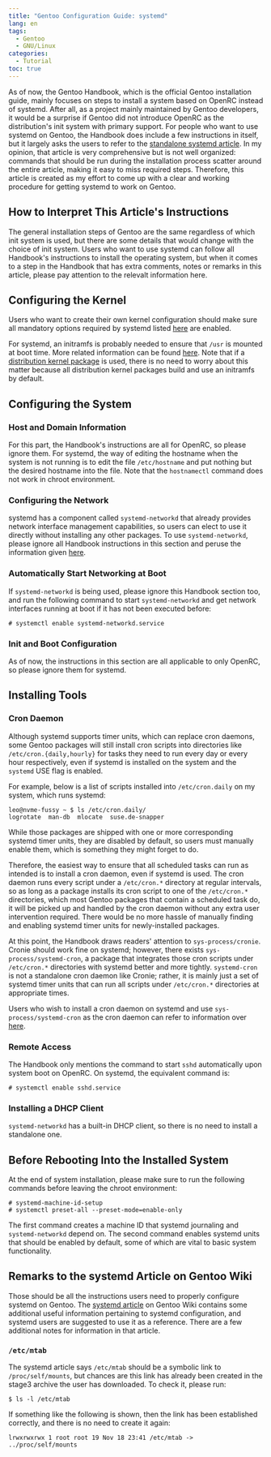 ```yaml
---
title: "Gentoo Configuration Guide: systemd"
lang: en
tags:
  - Gentoo
  - GNU/Linux
categories:
  - Tutorial
toc: true
---
```


As of now, the Gentoo Handbook, which is the official Gentoo installation
guide, mainly focuses on steps to install a system based on OpenRC instead of
systemd.  After all, as a project mainly maintained by Gentoo developers, it
would be a surprise if Gentoo did not introduce OpenRC as the distribution's
init system with primary support.  For people who want to use systemd on
Gentoo, the Handbook does include a few instructions in itself, but it largely
asks the users to refer to the [standalone systemd
article][gentoo-wiki-systemd].  In my opinion, that article is very
comprehensive but is not well organized: commands that should be run during the
installation process scatter around the entire article, making it easy to miss
required steps.  Therefore, this article is created as my effort to come up
with a clear and working procedure for getting systemd to work on Gentoo.

[gentoo-wiki-systemd]: https://wiki.gentoo.org/wiki/Systemd

## How to Interpret This Article's Instructions

The general installation steps of Gentoo are the same regardless of which init
system is used, but there are some details that would change with the choice of
init system.  Users who want to use systemd can follow all Handbook's
instructions to install the operating system, but when it comes to a step in
the Handbook that has extra comments, notes or remarks in this article, please
pay attention to the relevalt information here.

## Configuring the Kernel

Users who want to create their own kernel configuration should make sure all
mandatory options required by systemd listed [here][systemd-kernel-options] are
enabled.

For systemd, an initramfs is probably needed to ensure that `/usr` is mounted
at boot time.  More related information can be found [here][systemd-initramfs].
Note that if a [distribution kernel package][dist-kernel] is used, there is no
need to worry about this matter because all distribution kernel packages build
and use an initramfs by default.

[systemd-kernel-options]: https://wiki.gentoo.org/wiki/Systemd#Kernel
[systemd-initramfs]: https://wiki.gentoo.org/wiki/Systemd#Ensure_.2Fusr_is_present_at_boot_time
[dist-kernel]: https://wiki.gentoo.org/wiki/Project:Distribution_Kernel

## Configuring the System

### Host and Domain Information

For this part, the Handbook's instructions are all for OpenRC, so please ignore
them.  For systemd, the way of editing the hostname when the system is not
running is to edit the file `/etc/hostname` and put nothing but the desired
hostname into the file.  Note that the `hostnamectl` command does not work in
chroot environment.

### Configuring the Network

systemd has a component called `systemd-networkd` that already provides network
interface management capabilities, so users can elect to use it directly
without installing any other packages.  To use `systemd-networkd`, please
ignore all Handbook instructions in this section and peruse the information
given [here][systemd-networkd].

[systemd-networkd]: https://wiki.gentoo.org/wiki/Systemd#systemd-networkd

### Automatically Start Networking at Boot

If `systemd-networkd` is being used, please ignore this Handbook section too,
and run the following command to start `systemd-networkd` and get network
interfaces running at boot if it has not been executed before:

```console
# systemctl enable systemd-networkd.service
```

### Init and Boot Configuration

As of now, the instructions in this section are all applicable to only OpenRC,
so please ignore them for systemd.

## Installing Tools

### Cron Daemon

Although systemd supports timer units, which can replace cron daemons, some
Gentoo packages will still install cron scripts into directories like
`/etc/cron.{daily,hourly}` for tasks they need to run every day or every hour
respectively, even if systemd is installed on the system and the `systemd` USE
flag is enabled.

For example, below is a list of scripts installed into `/etc/cron.daily` on my
system, which runs systemd:

```console
leo@nvme-fussy ~ $ ls /etc/cron.daily/
logrotate  man-db  mlocate  suse.de-snapper
```

While those packages are shipped with one or more corresponding systemd timer
units, they are disabled by default, so users must manually enable them, which
is something they might forget to do.

Therefore, the easiest way to ensure that all scheduled tasks can run as
intended is to install a cron daemon, even if systemd is used.  The cron daemon
runs every script under a `/etc/cron.*` directory at regular intervals, so as
long as a package installs its cron script to one of the `/etc/cron.*`
directories, which most Gentoo packages that contain a scheduled task do, it
will be picked up and handled by the cron daemon without any extra user
intervention required.  There would be no more hassle of manually finding and
enabling systemd timer units for newly-installed packages.

At this point, the Handbook draws readers' attention to `sys-process/cronie`.
Cronie should work fine on systemd; however, there exists
`sys-process/systemd-cron`, a package that integrates those cron scripts under
`/etc/cron.*` directories with systemd better and more tightly. `systemd-cron`
is not a standalone cron daemon like Cronie; rather, it is mainly just a set of
systemd timer units that can run all scripts under `/etc/cron.*` directories at
appropriate times.

Users who wish to install a cron daemon on systemd and use
`sys-process/systemd-cron` as the cron daemon can refer to information over
[here][systemd-cron].

[systemd-cron]: https://wiki.gentoo.org/wiki/Systemd#Replacing_cron

### Remote Access

The Handbook only mentions the command to start `sshd` automatically upon
system boot on OpenRC.  On systemd, the equivalent command is:

```console
# systemctl enable sshd.service
```

### Installing a DHCP Client

`systemd-networkd` has a built-in DHCP client, so there is no need to install a
standalone one.

## Before Rebooting Into the Installed System

At the end of system installation, please make sure to run the following
commands before leaving the chroot environment:

```console
# systemd-machine-id-setup
# systemctl preset-all --preset-mode=enable-only
```

The first command creates a machine ID that systemd journaling and
`systemd-networkd` depend on.  The second command enables systemd units that
should be enabled by default, some of which are vital to basic system
functionality.

## Remarks to the systemd Article on Gentoo Wiki

Those should be all the instructions users need to properly configure systemd
on Gentoo.  The [systemd article][gentoo-wiki-systemd] on Gentoo Wiki contains
some additional useful information pertaining to systemd configuration, and
systemd users are suggested to use it as a reference.  There are a few
additional notes for information in that article.

### `/etc/mtab`

The systemd article says `/etc/mtab` should be a symbolic link to
`/proc/self/mounts`, but chances are this link has already been created in the
stage3 archive the user has downloaded.  To check it, please run:

```console
$ ls -l /etc/mtab
```

If something like the following is shown, then the link has been established
correctly, and there is no need to create it again:

```
lrwxrwxrwx 1 root root 19 Nov 18 23:41 /etc/mtab -> ../proc/self/mounts
```
